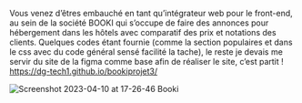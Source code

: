 Vous venez d’êtres embauché en tant qu’intégrateur web  pour le front-end, au sein de la société BOOKI qui s’occupe de faire des annonces pour hébergement dans les hôtels avec comparatif des prix et notations des clients.
Quelques codes étant fournie (comme la section populaires et dans le css avec du code général sensé facilité la tache), le reste je devais me servir du site de la figma comme base afin de réaliser le site, c’est partit  !
https://dg-tech1.github.io/bookiprojet3/

![Screenshot 2023-04-10 at 17-26-46 Booki](https://user-images.githubusercontent.com/130319167/230933795-cd698f40-e651-4c5b-b780-f6aedcc6ab11.png)
